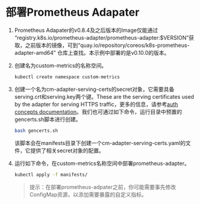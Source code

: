 部署Prometheus Adapater
==================

1. Prometheus Adapater的v0.8.4及之后版本的Image仅能通过 “registry.k8s.io/prometheus-adapter/prometheus-adapter:$VERSION”获取，之前版本的镜像，可到“quay.io/repository/coreos/k8s-prometheus-adapter-amd64” 仓库上查找。本示例中部署的是v0.10.0的版本。

2. 创建名为custom-metrics的名称空间。

   ```bash
   kubectl create namespace custom-metrics
   ```

3. 创建一个名为cm-adapter-serving-certs的secret对象，它需要具备serving.crt和serving.key两个键。These are the serving certificates used
   by the adapter for serving HTTPS traffic，更多的信息，请参考[auth concepts documentation](https://github.com/kubernetes-incubator/apiserver-builder/blob/master/docs/concepts/auth.md)。我们也可通过如下命令，运行目录中预置的gencerts.sh脚本进行创建。

   ```bash
   bash gencerts.sh
   ```

   该脚本会在manifests目录下创建一个cm-adapter-serving-certs.yaml的文件，它提供了相关secret对象的配置。

4. 运行如下命令，在custom-metrics名称空间中部署prometheus-adapter。

   ```bash
   kubectl apply -f manifests/
   ```

   > 提示：在部署prometheus-adpater之前，你可能需要事先修改ConfigMap资源，以添加需要暴露的自定义指标。
